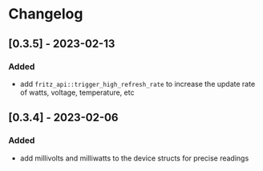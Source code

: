 # Changelog

## [0.3.5] - 2023-02-13
### Added
- add `fritz_api::trigger_high_refresh_rate` to increase the update rate of watts, voltage, temperature, etc

## [0.3.4] - 2023-02-06
### Added
- add millivolts and milliwatts to the device structs for precise readings
